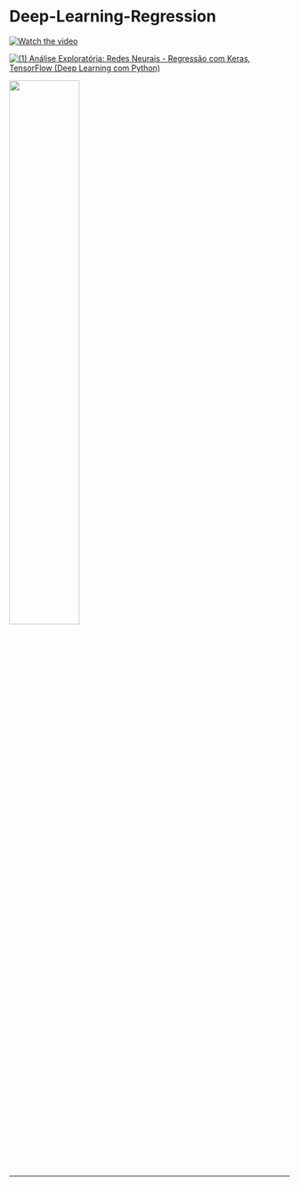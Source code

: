 # Deep-Learning-Regression

[![Watch the video](https://yt3.ggpht.com/ytc/AKedOLQWVXEUuQSqiIqglHr1j3OfPmtIuhzn4Yhguyo=s88-c-k-c0x00ffffff-no-rj)](https://www.youtube.com/watch?v=aeb_FqoP1Os&list=PLG10GH7d9-Lsqi_e--n8cDLB5WGRfVU7l)

[![(1) Análise Exploratória: Redes Neurais - Regressão com Keras, TensorFlow (Deep Learning com Python)
](https://share.gifyoutube.com/KzB6Gb.gif)](https://www.youtube.com/watch?v=aeb_FqoP1Os&list=PLG10GH7d9-Lsqi_e--n8cDLB5WGRfVU7l)

[<img src="https://img.youtube.com/vi/v=aeb_FqoP1Os&list=PLG10GH7d9-Lsqi_e--n8cDLB5WGRfVU7l/maxresdefault.jpg" width="50%">](https://www.youtube.com/watch?v=aeb_FqoP1Os&list=PLG10GH7d9-Lsqi_e--n8cDLB5WGRfVU7l)



<!-- <p align="center">
  <a href="https://www.youtube.com/watch?v=aeb_FqoP1Os&list=PLG10GH7d9-Lsqi_e--n8cDLB5WGRfVU7l" ></a>
</p> -->

<hr />
<br />
 
